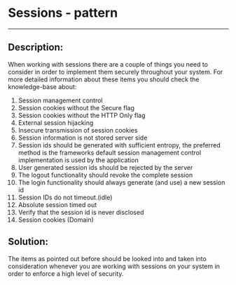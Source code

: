 # Sessions - pattern
-------

## Description:

When working with sessions there are a couple of things you need to consider in order to implement them securely throughout your system. For more detailed information about these items you should check the knowledge-base about:
1.	Session management control
2.	Session cookies without the Secure flag
3.	Session cookies without the HTTP Only flag
4.	External session hijacking
5.	Insecure transmission of session cookies
6.	Session information is not stored server side
7.	Session ids should be generated with sufficient entropy, the preferred method is the frameworks default session management control implementation is used by the application
8.	User generated session ids should be rejected by the server
9.	The logout functionality should revoke the complete session
10.	The login functionality should always generate (and use) a new session id
11.	Session IDs do not timeout.(idle)
12.	Absolute session timed out
13.	Verify that the session id is never disclosed
14.	Session cookies (Domain)

## Solution:

The items as pointed out before should be looked into and taken into consideration
whenever you are working with sessions on your system in order to enforce a
high level of security.
